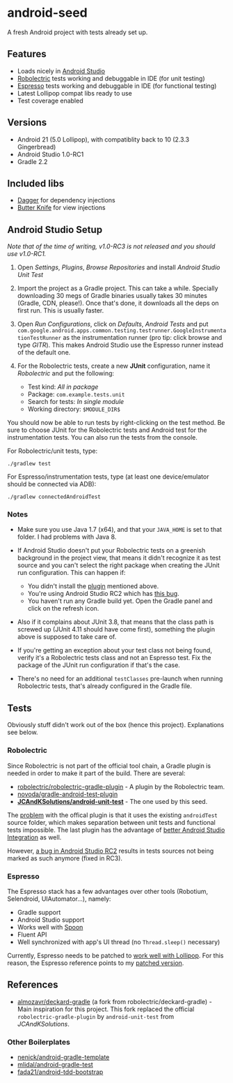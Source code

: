 # android-seed

A fresh Android project with tests already set up.


## Features

- Loads nicely in [Android Studio][android-studio]
- [Robolectric][robolectric] tests working and debuggable in IDE (for unit testing)
- [Espresso][espresso] tests working and debuggable in IDE (for functional testing)
- Latest Lollipop compat libs ready to use
- Test coverage enabled


## Versions

- Android 21 (5.0 Lollipop), with compatiblity back to 10 (2.3.3 Gingerbread)
- Android Studio 1.0-RC1
- Gradle 2.2


## Included libs

- [Dagger][dagger] for dependency injections
- [Butter Knife][butterknife] for view injections


## Android Studio Setup

*Note that of the time of writing, v1.0-RC3 is not released and you should use v1.0-RC1.*

1. Open *Settings*, *Plugins*, *Browse Repositories* and install *Android Studio Unit Test*
2. Import the project as a Gradle project. This can take a while. Specially downloading 30 megs of
   Gradle binaries usually takes 30 minutes (Gradle, CDN, please!). Once that's done, it downloads
   all the deps on first run. This is usually faster.
3. Open *Run Configurations*, click on *Defaults*, *Android Tests* and put `com.google.android.apps.common.testing.testrunner.GoogleInstrumentationTestRunner`
   as the instrumentation runner (pro tip: click browse and type *GITR*). This makes Android Studio
   use the Espresso runner instead of the default one.
4. For the Robolectric tests, create a new **JUnit** configuration, name it *Robolectric* and put the
   following:

   - Test kind: *All in package*
   - Package: `com.example.tests.unit`
   - Search for tests: *In single module*
   - Working directory: `$MODULE_DIR$`

You should now be able to run tests by right-clicking on the test method. Be sure to choose JUnit
for the Robolectric tests and Android test for the instrumentation tests. You can also run the tests
from the console.

For Robolectric/unit tests, type:

	./gradlew test

For Espresso/instrumentation tests, type (at least one device/emulator should be connected via ADB):

	./gradlew connectedAndroidTest

### Notes

- Make sure you use Java 1.7 (x64), and that your `JAVA_HOME` is set to that folder. I had problems
  with Java 8.
- If Android Studio doesn't put your Robolectric tests on a greenish background in the project view,
  that means it didn't recognize it as test source and you can't select the right package when
  creating the JUnit run configuration. This can happen if:

    - You didn't install the [plugin][android-studio-unit-test-plugin] mentioned above.
    - You're using Android Studio RC2 which has [this bug][android-studio-bug].
    - You haven't run any Gradle build yet. Open the Gradle panel and click on the refresh icon.

- Also if it complains about JUnit 3.8, that means that the class path is screwed up (JUnit 4.11
  should have come first), something the plugin above is supposed to take care of.
- If you're getting an exception about your test class not being found, verify it's a Robolectric
  tests class and not an Espresso test. Fix the package of the JUnit run configuration if that's the
  case.
- There's no need for an additional `testClasses` pre-launch when running Robolectric tests, that's
  already configured in the Gradle file.

## Tests

Obviously stuff didn't work out of the box (hence this project). Explanations see below.

### Robolectric

Since Robolectric is not part of the official tool chain, a Gradle plugin is
needed in order to make it part of the build. There are several:

- [robolectric/robolectric-gradle-plugin](https://github.com/robolectric/robolectric-gradle-plugin) -
  A plugin by the Robolectric team.
- [novoda/gradle-android-test-plugin](https://github.com/novoda/gradle-android-test-plugin)
- **[JCAndKSolutions/android-unit-test](https://github.com/JCAndKSolutions/android-unit-test)** -
  The one used by this seed.

The [problem](https://github.com/robolectric/robolectric-gradle-plugin/issues/107)
with the offical plugin is that it uses the existing `androidTest` source
folder, which makes separation between unit tests and functional tests
impossible. The last plugin has the advantage of [better Android Studio
Integration][android-studio-unit-test-plugin] as well.

However, [a bug in Android Studio RC2][android-studio-bug] results in tests sources not being marked
as such anymore (fixed in RC3).

### Espresso

The Espresso stack has a few advantages over other tools (Robotium, Selendroid, UIAutomator...),
namely:

- Gradle support
- Android Studio support
- Works well with [Spoon](http://square.github.io/spoon/)
- Fluent API
- Well synchronized with app's UI thread (no `Thread.sleep()` necessary)

Currently, Espresso needs to be patched to [work well with Lollipop](https://code.google.com/p/android-test-kit/issues/detail?id=84).
For this reason, the Espresso reference points to my [patched version](https://github.com/freezy/double-espresso).


## References

- [almozavr/deckard-gradle](https://github.com/almozavr/deckard-gradle) (a fork
  from robolectric/deckard-gradle) - Main inspiration for this project. This
  fork replaced the official `robolectric-gradle-plugin` by `android-unit-test`
  from *JCAndKSolutions*.

### Other Boilerplates

- [nenick/android-gradle-template](https://github.com/nenick/android-gradle-template)
- [mlidal/android-gradle-test](https://github.com/mlidal/android-gradle-test)
- [fada21/android-tdd-bootstrap](https://github.com/fada21/android-tdd-bootstrap)

[android-studio]: http://tools.android.com/download/studio/canary/latest
[robolectric]: http://robolectric.org/
[espresso]: https://code.google.com/p/android-test-kit/wiki/Espresso
[dagger]: http://square.github.io/dagger/
[butterknife]: http://jakewharton.github.io/butterknife/
[android-studio-unit-test-plugin]: https://github.com/evant/android-studio-unit-test-plugin
[android-studio-bug]: https://code.google.com/p/android/issues/detail?id=81364